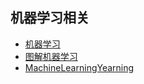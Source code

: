 ## 机器学习相关
- [机器学习](机器学习/README.md)
- [图解机器学习](图解机器学习/README.md)
- [MachineLearningYearning](MachineLearningYearning/README.md)